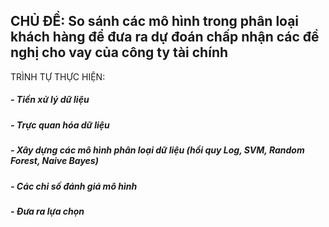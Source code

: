 ## CHỦ ĐỀ: So sánh các mô hình trong phân loại khách hàng để đưa ra dự đoán chấp nhận các đề nghị cho vay của công ty tài chính
TRÌNH TỰ THỰC HIỆN: 
##### - Tiền xử lý dữ liệu 
##### - Trực quan hóa dữ liệu
##### - Xây dựng các mô hình phân loại dữ liệu (hồi quy Log, SVM, Random Forest, Naive Bayes) 
##### - Các chỉ số đánh giá mô hình
##### - Đưa ra lựa chọn 

